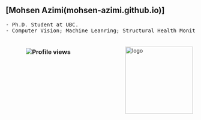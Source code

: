 ## [Mohsen Azimi(mohsen-azimi.github.io)]
<pre>
- Ph.D. Student at UBC.
- Computer Vision; Machine Leanring; Structural Health Monitoring

</pre>


<img src="https://github-readme-stats.vercel.app/api?username=mohsen-azimi&show_icons=true&count_private=true" alt="logo" height="180" align="right" style="margin: 5px; margin-bottom: 20px;" />

###  &nbsp;&nbsp; &nbsp;&nbsp; &nbsp;&nbsp;&nbsp;&nbsp; &nbsp;&nbsp;   ![Profile views](https://gpvc.arturio.dev/mohsen-azimi) 

  
